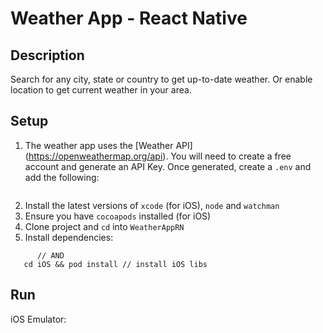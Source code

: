 # Weather App - React Native

## Description
Search for any city, state or country to get up-to-date weather. Or enable location to get current weather in your area.

## Setup
1. The weather app uses the [Weather API] (https://openweathermap.org/api). You will need to create a free account and generate an API Key. Once generated, create a `.env` and add the following:
```OPEN_WEATHER_API_KEY=<YOUR_API_KEY>
```
2. Install the latest versions of `xcode` (for iOS), `node` and `watchman`
3. Ensure you have `cocoapods` installed (for iOS)
4. Clone project and `cd` into `WeatherAppRN`
5. Install dependencies:
```npm install
      // AND
   cd iOS && pod install // install iOS libs
```

## Run
iOS Emulator:
```npx react-native run-ios
```
